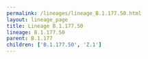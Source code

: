 ```yaml
---
permalink: /lineages/lineage_B.1.177.50.html
layout: lineage_page
title: Lineage B.1.177.50
lineage: B.1.177.50
parent: B.1.177
children: ['B.1.177.50', 'Z.1']
---
```

